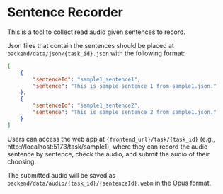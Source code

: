 # Sentence Recorder

This is a tool to collect read audio given sentences to record.

Json files that contain the sentences should be placed at `backend/data/json/{task_id}.json` with the following format:

```json
[
    {
        "sentenceId": "sample1_sentence1",
        "sentence": "This is sample sentence 1 from sample1.json."
    },
    {
        "sentenceId": "sample1_sentence2",
        "sentence": "This is sample sentence 2 from sample1.json."
    }
]
```

Users can access the web app at `{frontend_url}/task/{task_id}` (e.g., http://localhost:5173/task/sample1), where they can record the audio sentence by sentence, check the audio, and submit the audio of their choosing.

The submitted audio will be saved as `backend/data/audio/{task_id}/{sentenceId}.webm` in the [Opus](https://opus-codec.org/) format.
